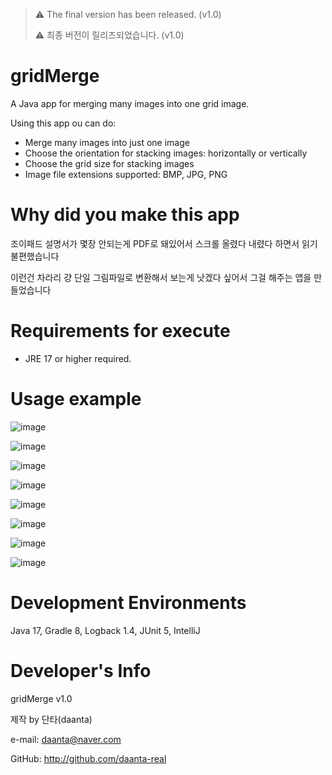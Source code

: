 
> ⚠️ The final version has been released. (v1.0)
>
> ⚠️ 최종 버전이 릴리즈되었습니다. (v1.0)


# gridMerge
A Java app for merging many images into one grid image.

Using this app ou can do:

- Merge many images into just one image
- Choose the orientation for stacking images: horizontally or vertically
- Choose the grid size for stacking images
- Image file extensions supported: BMP, JPG, PNG

# Why did you make this app

조이패드 설명서가 몇장 안되는게 PDF로 돼있어서 스크롤 올렸다 내렸다 하면서 읽기 불편했습니다

이런건 차라리 걍 단일 그림파일로 변환해서 보는게 낫겠다 싶어서 그걸 해주는 앱을 만들었습니다

# Requirements for execute

- JRE 17 or higher required.

# Usage example

![image](https://github.com/daanta-real/gridMerge/assets/84055731/c0321975-c8db-4a5d-b1fe-c9ce57b97cf4)

![image](https://github.com/daanta-real/gridMerge/assets/84055731/1161ccf4-ab57-4db8-8598-ed48c00ac8b2)

![image](https://github.com/daanta-real/gridMerge/assets/84055731/270b10d0-06b9-4930-9426-02afa50281ca)

![image](https://github.com/daanta-real/gridMerge/assets/84055731/cbd8dc4d-a5aa-481d-86f4-e4f21e9b3d61)

![image](https://github.com/daanta-real/gridMerge/assets/84055731/8a138e85-fbbf-49fc-982e-b2fdbb693750)

![image](https://github.com/daanta-real/gridMerge/assets/84055731/1ba8b3f6-9115-41ac-8a83-eeb15f230df8)

![image](https://github.com/daanta-real/gridMerge/assets/84055731/3c65df06-e1f2-438b-b4c9-fd639fb1a5b4)

![image](https://github.com/daanta-real/gridMerge/assets/84055731/8e9df3a5-bc63-46b0-99b8-53770b79239e)


# Development Environments

Java 17, Gradle 8, Logback 1.4, JUnit 5, IntelliJ

# Developer's Info

gridMerge v1.0

제작 by 단타(daanta)

e-mail: daanta@naver.com

GitHub: http://github.com/daanta-real

